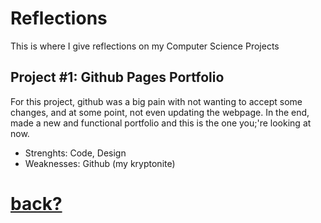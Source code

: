 # Reflections
This is where I give reflections on my Computer Science Projects

## Project #1: Github Pages Portfolio 
For this project, github was a big pain with not wanting to accept some changes, and at some point, not even updating the webpage. In the end, made a new and functional portfolio and this is the one you;'re looking at now.
- Strenghts: Code, Design
- Weaknesses: Github (my kryptonite)


# [back?](index.md)
